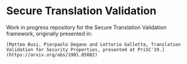 # Secure Translation Validation

Work in progress repository for the Secure Translation Validation framework, originally presented in:

    [Matteo Busi, Pierpaolo Degano and Letterio Galletta, Translation Validation for Security Properties, presented at PriSC'19.](https://arxiv.org/abs/1901.05082)


